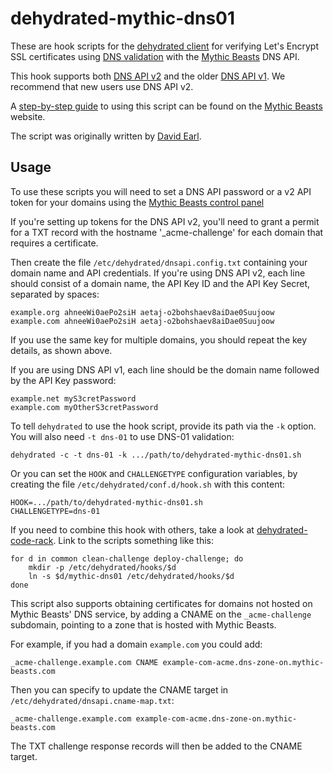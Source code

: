 dehydrated-mythic-dns01
=======================

These are hook scripts for the [dehydrated client](https://github.com/lukas2511/dehydrated)
for verifying Let's Encrypt SSL certificates using 
[DNS validation](https://letsencrypt.github.io/acme-spec/#rfc.section.7.4) with
the [Mythic Beasts](https://www.mythic-beasts.com) DNS API.

This hook supports both [DNS API v2](https://www.mythic-beasts.com/support/api/dnsv2) 
and the older [DNS API v1](https://www.mythic-beasts.com/support/api/dns). We recommend 
that new users use DNS API v2.

A [step-by-step guide](https://www.mythic-beasts.com/support/domains/letsencrypt_dns_01)
to using this script can be found on the [Mythic Beasts](https://www.mythic-beasts.com/)
website.

The script was originally written by [David Earl](https://github.com/davidearl).

Usage
-----

To use these scripts you will need to set a DNS API password or a v2 API token
for your domains using the [Mythic Beasts control panel](https://ctrlpanel.mythic-beasts.com)

If you're setting up tokens for the DNS API v2, you'll need to grant a permit for
a TXT record with the hostname '_acme-challenge' for each domain that requires a
certificate.

Then create the file `/etc/dehydrated/dnsapi.config.txt` containing your domain
name and API credentials.  If you're using DNS API v2, each line should consist
of a domain name, the API Key ID and the API Key Secret, separated by spaces:

````
example.org ahneeWi0aePo2siH aetaj-o2bohshaev8aiDae0Suujoow
example.com ahneeWi0aePo2siH aetaj-o2bohshaev8aiDae0Suujoow
````

If you use the same key for multiple domains, you should repeat the key details, as shown above.

If you are using DNS API v1, each line should be the domain name followed by the API Key password:

```
example.net myS3cretPassword
example.com myOtherS3cretPassword
```

To tell `dehydrated` to use the hook script, provide its path via the `-k`
option. You will also need `-t dns-01` to use DNS-01 validation:

````Shell
dehydrated -c -t dns-01 -k .../path/to/dehydrated-mythic-dns01.sh
````

Or you can set the `HOOK` and `CHALLENGETYPE` configuration variables, by
creating the file `/etc/dehydrated/conf.d/hook.sh` with this content:

````
HOOK=.../path/to/dehydrated-mythic-dns01.sh
CHALLENGETYPE=dns-01
````

If you need to combine this hook with others, take a look at
[dehydrated-code-rack](https://github.com/mythic-beasts/dehydrated-code-rack).
Link to the scripts something like this:

````Shell
for d in common clean-challenge deploy-challenge; do
    mkdir -p /etc/dehydrated/hooks/$d
    ln -s $d/mythic-dns01 /etc/dehydrated/hooks/$d
done
````

This script also supports obtaining certificates for domains not hosted
on Mythic Beasts' DNS service, by adding a CNAME on the `_acme-challenge`
subdomain, pointing to a zone that is hosted with Mythic Beasts.

For example, if you had a domain `example.com` you could add:

```
_acme-challenge.example.com CNAME example-com-acme.dns-zone-on.mythic-beasts.com
```

Then you can specify to update the CNAME target in `/etc/dehydrated/dnsapi.cname-map.txt`:
```
_acme-challenge.example.com example-com-acme.dns-zone-on.mythic-beasts.com
```

The TXT challenge response records will then be added to the CNAME target.
